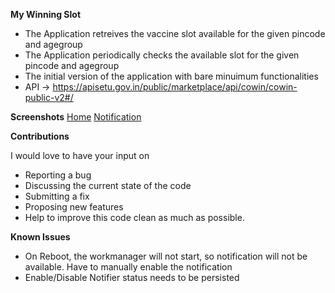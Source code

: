 **My Winning Slot**
- The Application retreives the vaccine slot available for the given pincode and agegroup
- The Application periodically checks the available slot for the given pincode and agegroup
- The initial version of the application with bare minuimum functionalities
- API -> https://apisetu.gov.in/public/marketplace/api/cowin/cowin-public-v2#/


**Screenshots**
[Home](https://gitlab.com/herle.sanjay/my-winning-slot/-/blob/master/files/home.png)
[Notification](https://gitlab.com/herle.sanjay/my-winning-slot/-/blob/master/files/notification.png)

**Contributions**

I would love to have your input on
- Reporting a bug
- Discussing the current state of the code
- Submitting a fix
- Proposing new features
- Help to improve this code clean as much as possible. 

**Known Issues**
 - On Reboot, the workmanager will not start, so notification will not be available. Have to manually enable the notification
 - Enable/Disable Notifier status needs to be persisted
